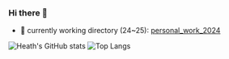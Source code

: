 ### Hi there 👋
- 🌱 currently working directory (24~25): [personal_work_2024](https://github.com/HeathChang/personal_works_2024)


![Heath's GitHub stats](https://github-readme-stats.vercel.app/api?username=HeathChang&show_icons=true&theme=neon)
![Top Langs](https://github-readme-stats.vercel.app/api/top-langs/?username=HeathChang&layout=compact&theme=neon)
